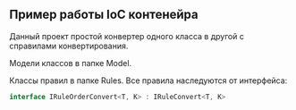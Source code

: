 ﻿## Пример работы IoC контенейра
Данный проект простой конвертер одного класса в другой с справилами конвертирования.

Модели классов в папке Model.

Классы правил в папке Rules. Все правила наследуются от интерфейса:
```csharp
interface IRuleOrderConvert<T, K> : IRuleConvert<T, K>
```

